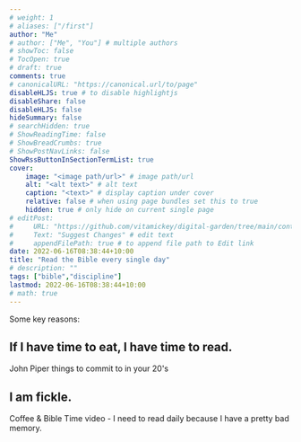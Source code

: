 ```yaml
---
# weight: 1
# aliases: ["/first"]
author: "Me"
# author: ["Me", "You"] # multiple authors
# showToc: false
# TocOpen: true
# draft: true
comments: true
# canonicalURL: "https://canonical.url/to/page"
disableHLJS: true # to disable highlightjs
disableShare: false
disableHLJS: false
hideSummary: false
# searchHidden: true
# ShowReadingTime: false
# ShowBreadCrumbs: true
# ShowPostNavLinks: false
ShowRssButtonInSectionTermList: true
cover:
    image: "<image path/url>" # image path/url
    alt: "<alt text>" # alt text
    caption: "<text>" # display caption under cover
    relative: false # when using page bundles set this to true
    hidden: true # only hide on current single page
# editPost:
#     URL: "https://github.com/vitamickey/digital-garden/tree/main/content"
#     Text: "Suggest Changes" # edit text
#     appendFilePath: true # to append file path to Edit link
date: 2022-06-16T08:38:44+10:00
title: "Read the Bible every single day"
# description: ""
tags: ["bible","discipline"]
lastmod: 2022-06-16T08:38:44+10:00
# math: true
---
```


Some key reasons:

## If I have time to eat, I have time to read.

John Piper things to commit to in your 20's

## I am fickle.

Coffee & Bible Time video - I need to read daily because I have a pretty bad memory.
